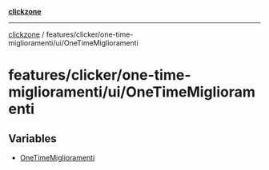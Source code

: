 [**clickzone**](../../../../../README.md)

***

[clickzone](../../../../../README.md) / features/clicker/one-time-miglioramenti/ui/OneTimeMiglioramenti

# features/clicker/one-time-miglioramenti/ui/OneTimeMiglioramenti

## Variables

- [OneTimeMiglioramenti](variables/OneTimeMiglioramenti.md)
